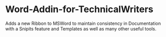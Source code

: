 # Word-Addin-for-TechnicalWriters
Adds a new Ribbon to MSWord to maintain consistency in Documentation with a Snipits feature and Templates as well as many other useful tools.

